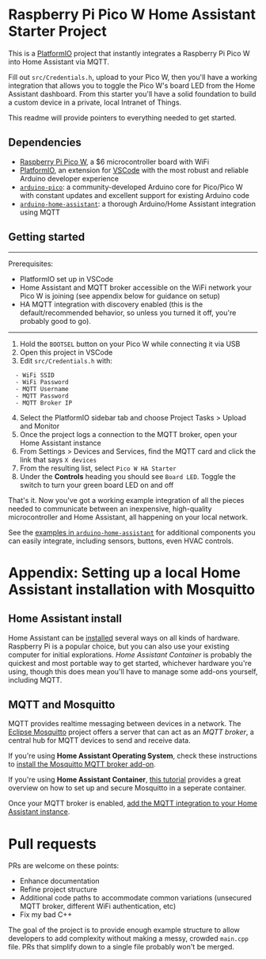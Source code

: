 # Raspberry Pi Pico W Home Assistant Starter Project

This is a [PlatformIO](https://platformio.org) project that instantly integrates a Raspberry Pi Pico W into Home Assistant via MQTT.

Fill out `src/Credentials.h`, upload to your Pico W, then you'll have a working integration that allows you to toggle the Pico W's board LED from the Home Assistant dashboard. From this starter you'll have a solid foundation to build a custom device in a private, local Intranet of Things.

This readme will provide pointers to everything needed to get started.

## Dependencies

- [Raspberry Pi Pico W](https://www.raspberrypi.com/products/raspberry-pi-pico/?variant=raspberry-pi-pico-w), a $6 microcontroller board with WiFi
- [PlatformIO](https://platformio.org/platformio-ide), an extension for [VSCode](https://code.visualstudio.com) with the most robust and reliable Arduino developer experience
- [`arduino-pico`](https://github.com/earlephilhower/arduino-pico): a community-developed Arduino core for Pico/Pico W with constant updates and excellent support for existing Arduino code
- [`arduino-home-assistant`](https://github.com/dawidchyrzynski/arduino-home-assistant): a thorough Arduino/Home Assistant integration using MQTT

## Getting started

---
Prerequisites:
- PlatformIO set up in VSCode
- Home Assistant and MQTT broker accessible on the WiFi network your Pico W is joining (see appendix below for guidance on setup)
- HA MQTT integration with discovery enabled (this is the default/recommended behavior, so unless you turned it off, you're probably good to go).
---

1. Hold the `BOOTSEL` button on your Pico W while connecting it via USB
2. Open this project in VSCode
3. Edit `src/Credentials.h` with:
```
  - WiFi SSID
  - WiFi Password
  - MQTT Username
  - MQTT Password
  - MQTT Broker IP
```
4. Select the PlatformIO sidebar tab and choose Project Tasks > Upload and Monitor
5. Once the project logs a connection to the MQTT broker, open your Home Assistant instance
6. From Settings > Devices and Services, find the MQTT card and click the link that says `X devices`
7. From the resulting list, select `Pico W HA Starter`
8. Under the **Controls** heading you should see `Board LED`. Toggle the switch to turn your green board LED on and off

That's it. Now you've got a working example integration of all the pieces needed to communicate between an inexpensive, high-quality microcontroller and Home Assistant, all happening on your local network.

See the [examples in `arduino-home-assistant`](https://github.com/dawidchyrzynski/arduino-home-assistant/tree/main/examples) for additional components you can easily integrate, including sensors, buttons, even HVAC controls.

# Appendix: Setting up a local Home Assistant installation with Mosquitto

## Home Assistant install

Home Assistant can be [installed](https://www.home-assistant.io/installation/) several ways on all kinds of hardware. Raspberry Pi is a popular choice, but you can also use your existing computer for initial explorations. *Home Assistant Container* is probably the quickest and most portable way to get started, whichever hardware you're using, though this does mean you'll have to manage some add-ons yourself, including MQTT.

## MQTT and Mosquitto

MQTT provides realtime messaging between devices in a network. The [Eclipse Mosquitto](https://github.com/eclipse/mosquitto) project offers a server that can act as an _MQTT broker_, a central hub for MQTT devices to send and receive data.

If you're using **Home Assistant Operating System**, check these instructions to [install the Mosquitto MQTT broker add-on](https://github.com/home-assistant/addons/blob/master/mosquitto/DOCS.md).

If you're using **Home Assistant Container**, [this tutorial](https://hometechhacker.com/mqtt-home-assistant-using-docker-eclipse-mosquitto/) provides a great overview on how to set up and secure Mosquitto in a seperate container.

Once your MQTT broker is enabled, [add the MQTT integration to your Home Assistant instance](https://www.home-assistant.io/integrations/mqtt/).

# Pull requests

PRs are welcome on these points:

- Enhance documentation
- Refine project structure
- Additional code paths to accommodate common variations (unsecured MQTT broker, different WiFi authentication, etc)
- Fix my bad C++

The goal of the project is to provide enough example structure to allow developers to add complexity without making a messy, crowded `main.cpp` file. PRs that simplify down to a single file probably won't be merged.
